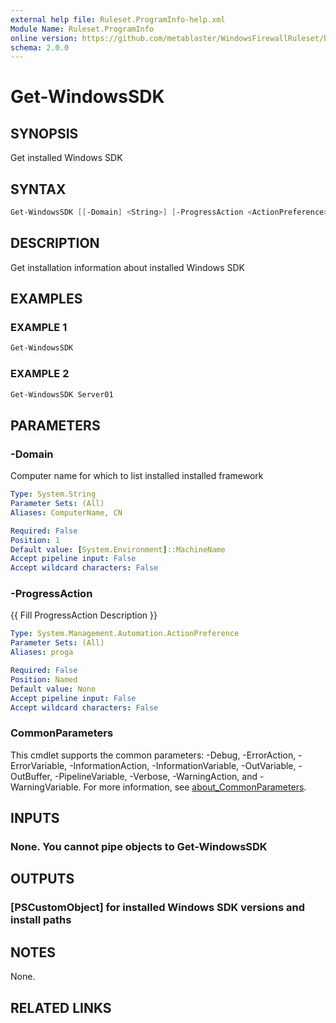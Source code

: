 ```yaml
---
external help file: Ruleset.ProgramInfo-help.xml
Module Name: Ruleset.ProgramInfo
online version: https://github.com/metablaster/WindowsFirewallRuleset/blob/master/Modules/Ruleset.ProgramInfo/Help/en-US/Get-WindowsSDK.md
schema: 2.0.0
---
```


# Get-WindowsSDK

## SYNOPSIS

Get installed Windows SDK

## SYNTAX

```powershell
Get-WindowsSDK [[-Domain] <String>] [-ProgressAction <ActionPreference>] [<CommonParameters>]
```

## DESCRIPTION

Get installation information about installed Windows SDK

## EXAMPLES

### EXAMPLE 1

```powershell
Get-WindowsSDK
```

### EXAMPLE 2

```powershell
Get-WindowsSDK Server01
```

## PARAMETERS

### -Domain

Computer name for which to list installed installed framework

```yaml
Type: System.String
Parameter Sets: (All)
Aliases: ComputerName, CN

Required: False
Position: 1
Default value: [System.Environment]::MachineName
Accept pipeline input: False
Accept wildcard characters: False
```

### -ProgressAction

{{ Fill ProgressAction Description }}

```yaml
Type: System.Management.Automation.ActionPreference
Parameter Sets: (All)
Aliases: proga

Required: False
Position: Named
Default value: None
Accept pipeline input: False
Accept wildcard characters: False
```

### CommonParameters

This cmdlet supports the common parameters: -Debug, -ErrorAction, -ErrorVariable, -InformationAction, -InformationVariable, -OutVariable, -OutBuffer, -PipelineVariable, -Verbose, -WarningAction, and -WarningVariable. For more information, see [about_CommonParameters](http://go.microsoft.com/fwlink/?LinkID=113216).

## INPUTS

### None. You cannot pipe objects to Get-WindowsSDK

## OUTPUTS

### [PSCustomObject] for installed Windows SDK versions and install paths

## NOTES

None.

## RELATED LINKS
